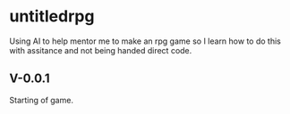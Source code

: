 # untitledrpg
Using AI to help mentor me to make an rpg game so I learn how to do this with assitance and not being handed direct code.

V-0.0.1
---
Starting of game.